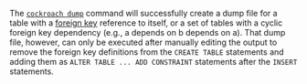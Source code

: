 The [`cockroach dump`](sql-dump.html) command will successfully create a dump file for a table with a [foreign key](foreign-key.html) reference to itself, or a set of tables with a cyclic foreign key dependency (e.g., a depends on b depends on a). That dump file, however, can only be executed after manually editing the output to remove the foreign key definitions from the `CREATE TABLE` statements and adding them as `ALTER TABLE ... ADD CONSTRAINT` statements after the `INSERT` statements.
